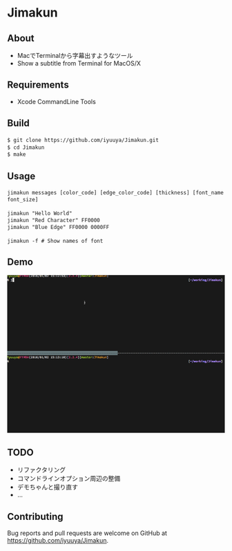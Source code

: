Jimakun
=======

About
-----

* MacでTerminalから字幕出すようなツール
* Show a subtitle from Terminal for MacOS/X

Requirements
------------

* Xcode CommandLine Tools

Build
-----

```sh
$ git clone https://github.com/iyuuya/Jimakun.git
$ cd Jimakun
$ make
```

Usage
-----

```
jimakun messages [color_code] [edge_color_code] [thickness] [font_name font_size]

jimakun "Hello World"
jimakun "Red Character" FF0000
jimakun "Blue Edge" FF0000 0000FF

jimakun -f # Show names of font
```

Demo
----

![デモ](https://raw.githubusercontent.com/iyuuya/Jimakun/master/doc/jimakun_demo.gif "Demo")

TODO
----

* リファクタリング
* コマンドラインオプション周辺の整備
* デモちゃんと撮り直す
* ...

Contributing
------------

Bug reports and pull requests are welcome on GitHub at https://github.com/iyuuya/Jimakun.
